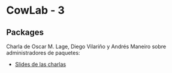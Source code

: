 # CowLab - 3

## Packages
Charla de Oscar M. Lage, Diego Vilariño y Andrés Maneiro sobre administradores de paquetes:
- [Slides de las charlas](https://cowlab-lugo.github.io/packages/)
